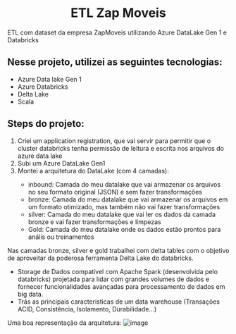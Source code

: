 <h1 align="center"> ETL Zap Moveis</h1>

ETL com dataset da empresa ZapMoveis utilizando Azure DataLake Gen 1 e Databricks

<h2>Nesse projeto, utilizei as seguintes tecnologias:</h2>
<ul>
    <li>Azure Data lake Gen 1</li>
    <li>Azure Databricks</li>
    <li>Delta Lake</li>
    <li>Scala</li>
</ul>

<h2>Steps do projeto:</h2>
<ol>
    <li>Criei um application registration, que vai servir para permitir que o cluster databricks tenha permissão de leitura e escrita nos arquivos do azure data lake</li>
    <li>Subi um Azure DataLake Gen1</li>
    <li>Montei a arquitetura do DataLake (com 4 camadas):</li>
          <ul>
            <li>inbound: Camada do meu datalake que vai armazenar os arquivos no seu formato original (JSON) e sem fazer transformações</li>
            <li>bronze: Camada do meu datalake que vai armazenar os arquivos em um formato otimizado, mas também não vai fazer transformações</li>
            <li>silver: Camada do meu datalake que vai ler os dados da camada bronze e vai fazer transformações e limpezas</li>
            <li>Gold: Camada do meu datalake onde os dados estão prontos para anális ou treinamentos</li>
          </ul>
</ol>

Nas camadas bronze, silver e gold trabalhei com delta tables com o objetivo de aproveitar da poderosa ferramenta Delta Lake do databricks.

<ul>
    <li>Storage de Dados compatível com Apache Spark (desenvolvida pelo databricks) projetada para lidar com grandes volumes de dados e fornecer funcionalidades avançadas para processamento de dados em big data.</li>
    <li>Trás as principais caracteristicas de um data warehouse (Transações ACID, Consistência, Isolamento, Durabilidade...)</li>
</ul>

Uma boa representação da arquitetura:
![image](https://github.com/andrebastosdata/zap-moveis-etl/assets/173493147/f533aa5d-c929-45bb-af72-95fa733f1065)
